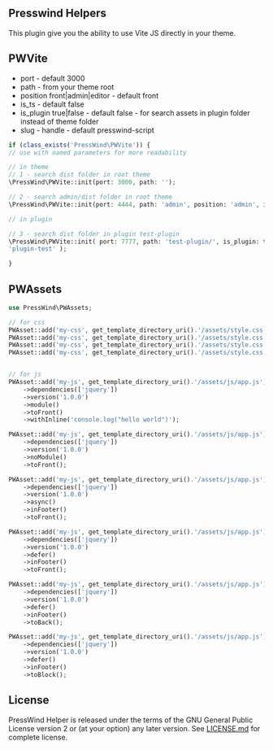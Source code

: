 ## Presswind Helpers

This plugin give you the ability to use Vite JS directly in
your theme.

## PWVite

- port - default 3000  
- path - from your theme root
- position front|admin|editor - default front
- is_ts - default false
- is_plugin true|false - default false - for search assets in plugin folder instead of theme folder
- slug - handle - default presswind-script

```php
if (class_exists('PressWind\PWVite')) {
// use with named parameters for more readability

// in theme
// 1 - search dist folder in root theme
\PressWind\PWVite::init(port: 3000, path: '');

// 2 - search admin/dist folder in root theme
\PressWind\PWVite::init(port: 4444, path: 'admin', position: 'admin', is_ts: false);

// in plugin

// 3 - search dist folder in plugin test-plugin
\PressWind\PWVite::init( port: 7777, path: 'test-plugin/', is_plugin: true, slug:
'plugin-test' );

}

```

## PWAssets

```php
use PressWind\PWAssets;

// for css
PWAsset::add('my-css', get_template_directory_uri().'/assets/style.css')->dependencies([])->media('all')->version('1.0.0')->toFront();
PWAsset::add('my-css', get_template_directory_uri().'/assets/style.css')->dependencies([])->media('all')->version('1.0.0')->toBack();
PWAsset::add('my-css', get_template_directory_uri().'/assets/style.css')->dependencies([])->media('all')->version('1.0.0')->toBlock();
PWAsset::add('my-css', get_template_directory_uri().'/assets/style.css')->dependencies([])->media('all')->version('1.0.0')->toLogin();


// for js
PWAsset::add('my-js', get_template_directory_uri().'/assets/js/app.js')
    ->dependencies(['jquery'])
    ->version('1.0.0')
    ->module()
    ->toFront()
    ->withInline('console.log("hello world")');

PWAsset::add('my-js', get_template_directory_uri().'/assets/js/app.js')
    ->dependencies(['jquery'])
    ->version('1.0.0')
    ->noModule()
    ->toFront();

PWAsset::add('my-js', get_template_directory_uri().'/assets/js/app.js')
    ->dependencies(['jquery'])
    ->version('1.0.0')
    ->async()
    ->inFooter()
    ->toFront();

PWAsset::add('my-js', get_template_directory_uri().'/assets/js/app.js')
    ->dependencies(['jquery'])
    ->version('1.0.0')
    ->defer()
    ->inFooter()
    ->toFront();

PWAsset::add('my-js', get_template_directory_uri().'/assets/js/app.js')
    ->dependencies(['jquery'])
    ->version('1.0.0')
    ->defer()
    ->inFooter()
    ->toBack();

PWAsset::add('my-js', get_template_directory_uri().'/assets/js/app.js')
    ->dependencies(['jquery'])
    ->version('1.0.0')
    ->defer()
    ->inFooter()
    ->toBlock();
```

## License

PressWind Helper is released under the terms of the GNU General Public License version 2 or (at your option) any later version. See [LICENSE.md](LICENSE.md) for complete license.

